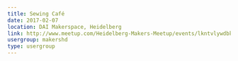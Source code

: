 ```yaml
---
title: Sewing Café
date: 2017-02-07
location: DAI Makerspace, Heidelberg
link: http://www.meetup.com/Heidelberg-Makers-Meetup/events/lkntvlywdbkb/
usergroup: makershd
type: usergroup
---
```

